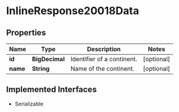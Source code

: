 

# InlineResponse20018Data


## Properties

Name | Type | Description | Notes
------------ | ------------- | ------------- | -------------
**id** | **BigDecimal** | Identifier of a continent. |  [optional]
**name** | **String** | Name of the continent. |  [optional]


## Implemented Interfaces

* Serializable


